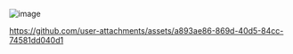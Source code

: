 ![image](https://github.com/user-attachments/assets/6d016527-0041-4d46-9412-d15057928d20)


https://github.com/user-attachments/assets/a893ae86-869d-40d5-84cc-74581dd040d1

